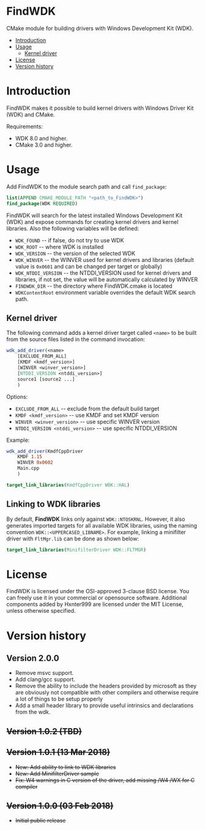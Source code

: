 # FindWDK
CMake module for building drivers with Windows Development Kit (WDK).

- [Introduction](#introduction)
- [Usage](#usage)
  - [Kernel driver](#kernel-driver)
- [License](#license)
- [Version history](#version-history)

# Introduction
FindWDK makes it possible to build kernel drivers with Windows Driver Kit (WDK) and CMake.

Requirements:
- WDK 8.0 and higher.
- CMake 3.0 and higher.

# Usage
Add FindWDK to the module search path and call `find_package`:

```cmake
list(APPEND CMAKE_MODULE_PATH "<path_to_FindWDK>")
find_package(WDK REQUIRED)
```

FindWDK will search for the latest installed Windows Development Kit (WDK) and expose commands for creating kernel drivers and kernel libraries. Also the following variables will be defined:
- `WDK_FOUND` -- if false, do not try to use WDK
- `WDK_ROOT` -- where WDK is installed
- `WDK_VERSION` -- the version of the selected WDK
- `WDK_WINVER` -- the WINVER used for kernel drivers and libraries (default value is `0x0601` and can be changed per target or globally)
- `WDK_NTDDI_VERSION` -- the NTDDI_VERSION used for kernel drivers and libraries, if not set, the value will be automatically calculated by WINVER
- `FINDWDK_DIR` -- the directory where FindWDK.cmake is located
- `WDKContentRoot` environment variable overrides the default WDK search path.

## Kernel driver
The following command adds a kernel driver target called `<name>` to be built from the source files listed in the command invocation:

```cmake
wdk_add_driver(<name> 
    [EXCLUDE_FROM_ALL]
    [KMDF <kmdf_version>]
    [WINVER <winver_version>]
    [NTDDI_VERSION <ntddi_version>]
    source1 [source2 ...]
    )
```

Options:
- `EXCLUDE_FROM_ALL` -- exclude from the default build target
- `KMDF <kmdf_version>` -- use KMDF and set KMDF version
- `WINVER <winver_version>` -- use specific WINVER version
- `NTDDI_VERSION <ntddi_version>` -- use specific NTDDI_VERSION

Example:
```cmake
wdk_add_driver(KmdfCppDriver 
    KMDF 1.15 
    WINVER 0x0602
    Main.cpp
    )
```
```cmake
target_link_libraries(KmdfCppDriver WDK::HAL)
```

## Linking to WDK libraries
By default, **FindWDK** links only against `WDK::NTOSKRNL`.
However, it also generates imported targets for all available WDK libraries, using the naming convention `WDK::<UPPERCASED_LIBNAME>`.
For example, linking a minifilter driver with `FltMgr.lib` can be done as shown below:

```cmake
target_link_libraries(MinifilterDriver WDK::FLTMGR)
```

# License
FindWDK is licensed under the OSI-approved 3-clause BSD license. You can freely use it in your commercial or opensource software.
Additional components added by Hxnter999 are licensed under the MIT License, unless otherwise specified.

# Version history
## Version 2.0.0
- Remove msvc support.
- Add clang/gcc support.
- Remove the ability to include the headers provided by microsoft as they are obviously not compatible with other compilers and otherwise require a lot of things to be setup properly
- Add a small header library to provide useful intrinsics and declarations from the wdk.

## ~~Version 1.0.2 (TBD)~~

## ~~Version 1.0.1 (13 Mar 2018)~~
- ~~New: Add ability to link to WDK libraries~~
- ~~New: Add MinifilterDriver sample~~
- ~~Fix: W4 warnings in C version of the driver, add missing /W4 /WX for C compiler~~

## ~~Version 1.0.0 (03 Feb 2018)~~
- ~~Initial public release~~
